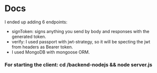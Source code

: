 # Docs

I ended up adding 6 endpoints:

* signToken: signs anything you send by body and responses with the generated token.
* verify: I used passport with jwt-strategy, so it will be specting the jwt from headers as Bearer token.
* I used MongoDB with mongoose ORM.

### For starting the client: cd /backend-nodejs && node server.js
